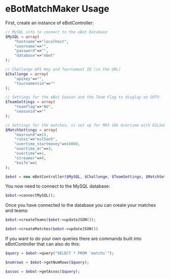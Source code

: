 # eBotMatchMaker Usage
First, create an instance of eBotController:

```php
// MySQL info to connect to the eBot Database
$MySQL = array(
    "hostname"=>"localhost",
    "username"=>"",
    "password"=>"",
    "database"=>"ebot"
);

// Challonge API Key and Tournament ID (in the URL)
$Challonge = array(
    "apikey"=>"",
    "tournamentid"=>""
);

// Settings for the eBot Season and the Team Flag to display on GOTV
$TeamSettings = array(
    "teamflag"=>"AU",
    "seasonid"=>""
);

// Settings for the matches, is set up for MR3 10k Overtime with ESL5on5 rules
$MatchSettings = array(
	"maxround"=>15,
	"rules"=>"esl5on5",
	"overtime_startmoney"=>10000,
	"overtime_mr"=>3,
	"overtime"=>1,
	"streamer"=>0,
	"knife"=>1
);

$ebot = new eBotController($MySQL, $Challonge, $TeamSettings, $MatchSettings);
```

You now need to connect to the MySQL database:

```php
$ebot->connectMySQL();
```

Once you have connected to the database you can create your matches and teams:

```php
$ebot->createTeams($ebot->updateJSON());

$ebot->createMatches($ebot->updateJSON())
```

If you want to do your own queries there are commands built into eBotController that can also do this:

```php
$query = $ebot->query("SELECT * FROM `matchs`");

$numrows = $ebot->getNumRows($query);

$assoc = $ebot->getAssoc($query);
```


